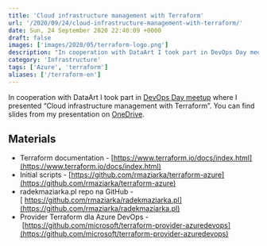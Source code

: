 ```yaml
---
title: 'Cloud infrastructure management with Terraform'
url: '/2020/09/24/cloud-infrastructure-management-with-terraform/'
date: Sun, 24 September 2020 22:40:09 +0000
draft: false
images: ['images/2020/05/terraform-logo.png']
description: "In cooperation with DataArt I took part in DevOps Day meetup where I presented “Cloud infrastructure management with Terraform”."
category: 'Infrastructure'
tags: ['Azure', 'terraform']
aliases: ['/terraform-en']
---
```


In cooperation with DataArt I took part in [DevOps Day meetup](https://www.dataart.com.pl/events/online-events/it-talk-devops-day-ansible-galaxy-terraform-azure-ansible/)  where I presented “Cloud infrastructure management with Terraform”. You can find slides from my presentation on [OneDrive](https://1drv.ms/p/s!AjEySs0anBSPg-Bwf2awEt4tLnIaOQ?e=z9OrCk).

## Materials

 *   Terraform documentation - [https://www.terraform.io/docs/index.html](https://www.terraform.io/docs/index.html)
 *   Initial scripts - [https://github.com/rmaziarka/terraform-azure](https://github.com/rmaziarka/terraform-azure)
 *   radekmaziarka.pl repo na GitHub -[ https://github.com/rmaziarka/radekmaziarka.pl](https://github.com/rmaziarka/radekmaziarka.pl)
 *   Provider Terraform dla Azure DevOps - [https://github.com/microsoft/terraform-provider-azuredevops](https://github.com/microsoft/terraform-provider-azuredevops)